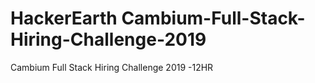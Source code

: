 # HackerEarth Cambium-Full-Stack-Hiring-Challenge-2019
Cambium Full Stack Hiring Challenge 2019 -12HR
